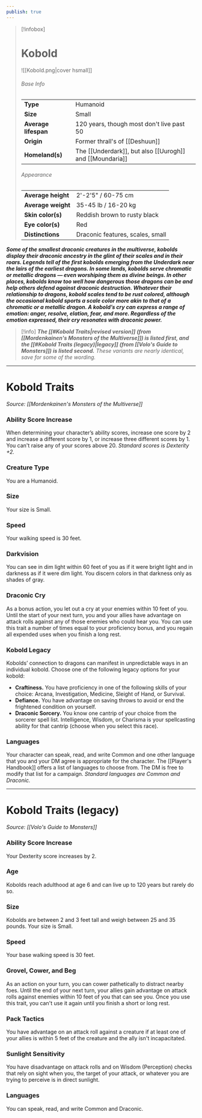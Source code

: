 ```yaml
---
publish: true
---
```

> [!infobox]
> # Kobold
> ![[Kobold.png|cover hsmall]]
> ###### Base Info
> | | |  
> |---|---|  
> | **Type** | Humanoid |
> | **Size** | Small |
> | **Average lifespan** | 120 years, though most don't live past 50 |
> | **Origin** | Former thrall's of [[Deshuun]] |
> | **Homeland(s)** | The [[Underdark]], but also [[Uurogh]] and [[Moundaria]] |
> ###### Appearance
> | | |  
> |---|---|  
> | **Average height** | 2'-2'5" / 60-75 cm |
> | **Average weight** | 35-45 lb / 16-20 kg |
> | **Skin color(s)** | Reddish brown to rusty black |
> | **Eye color(s)** | Red |
> | **Distinctions** | Draconic features, scales, small |

***Some of the smallest draconic creatures in the multiverse, kobolds display their draconic ancestry in the glint of their scales and in their roars. Legends tell of the first kobolds emerging from the Underdark near the lairs of the earliest dragons. In some lands, kobolds serve chromatic or metallic dragons — even worshiping them as divine beings. In other places, kobolds know too well how dangerous those dragons can be and help others defend against draconic destruction. Whatever their relationship to dragons, kobold scales tend to be rust colored, although the occasional kobold sports a scale color more akin to that of a chromatic or a metallic dragon. A kobold’s cry can express a range of emotion: anger, resolve, elation, fear, and more. Regardless of the emotion expressed, their cry resonates with draconic power.***

> [!info]
> ***The [[#Kobold Traits|revised version]] (from [[Mordenkainen's Monsters of the Multiverse]]) is listed first, and the [[#Kobold Traits (legacy)|legacy]] (from [[Volo's Guide to Monsters]]) is listed second.***
> *These variants are nearly identical, save for some of the wording.* 

***
# Kobold Traits
*Source: [[Mordenkainen's Monsters of the Multiverse]]*
### **Ability Score Increase** 
When determining your character’s ability scores, increase one score by 2 and increase a different score by 1, or increase three different scores by 1. You can't raise any of your scores above 20.
*Standard scores is Dexterity +2.*
### **Creature Type** 
You are a Humanoid. 
### **Size** 
Your size is Small.
### **Speed** 
Your walking speed is 30 feet.
### **Darkvision** 
You can see in dim light within 60 feet of you as if it were bright light and in darkness as if it were dim light. You discern colors in that darkness only as shades of gray.
### **Draconic Cry**
As a bonus action, you let out a cry at your enemies within 10 feet of you. Until the start of your next turn, you and your allies have advantage on attack rolls against any of those enemies who could hear you. You can use this trait a number of times equal to your proficiency bonus, and you regain all expended uses when you finish a long rest.
### **Kobold Legacy**
Kobolds’ connection to dragons can manifest in unpredictable ways in an individual kobold. Choose one of the following legacy options for your kobold:
- **Craftiness.** You have proficiency in one of the following skills of your choice: Arcana, Investigation, Medicine, Sleight of Hand, or Survival.
- **Defiance.** You have advantage on saving throws to avoid or end the frightened condition on yourself.
- **Draconic Sorcery.** You know one cantrip of your choice from the sorcerer spell list. Intelligence, Wisdom, or Charisma is your spellcasting ability for that cantrip (choose when you select this race).
### **Languages** 
Your character can speak, read, and write Common and one other language that you and your DM agree is appropriate for the character. The [[Player's Handbook]] offers a list of languages to choose from. The DM is free to modify that list for a campaign.
*Standard languages are Common and Draconic.*
***
# Kobold Traits (legacy)
*Source: [[Volo's Guide to Monsters]]*
### **Ability Score Increase** 
Your Dexterity score increases by 2.
### **Age**
Kobolds reach adulthood at age 6 and can live up to 120 years but rarely do so.
### **Size** 
Kobolds are between 2 and 3 feet tall and weigh between 25 and 35 pounds. Your size is Small.
### **Speed** 
Your base walking speed is 30 feet.
### **Grovel, Cower, and Beg**
As an action on your turn, you can cower pathetically to distract nearby foes. Until the end of your next turn, your allies gain advantage on attack rolls against enemies within 10 feet of you that can see you. Once you use this trait, you can't use it again until you finish a short or long rest.
### **Pack Tactics**
You have advantage on an attack roll against a creature if at least one of your allies is within 5 feet of the creature and the ally isn't incapacitated.
### **Sunlight Sensitivity**
You have disadvantage on attack rolls and on Wisdom (Perception) checks that rely on sight when you, the target of your attack, or whatever you are trying to perceive is in direct sunlight.
### **Languages**
You can speak, read, and write Common and Draconic.
